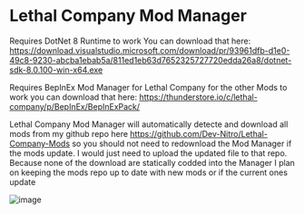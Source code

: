 # Lethal Company Mod Manager

Requires DotNet 8 Runtime to work
You can download that here: https://download.visualstudio.microsoft.com/download/pr/93961dfb-d1e0-49c8-9230-abcba1ebab5a/811ed1eb63d7652325727720edda26a8/dotnet-sdk-8.0.100-win-x64.exe

Requires BepInEx Mod Manager for Lethal Company for the other Mods to work you can download that here:
https://thunderstore.io/c/lethal-company/p/BepInEx/BepInExPack/

Lethal Company Mod Manager will automatically detecte and download all mods from my github repo here https://github.com/Dev-Nitro/Lethal-Company-Mods so you should not need to redownload the Mod Manager if the mods update. I would just need to upload the updated file to that repo. Because none of the download are statically codded into the Manager
I plan on keeping the mods repo up to date with new mods or if the current ones update

![image](https://github.com/Dev-Nitro/Lethal-Company-Mod-Manager/assets/66803517/d01be57d-0e5c-47f8-b509-e5147404e78f)

